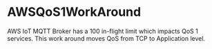 # AWSQoS1WorkAround
AWS IoT MQTT Broker has a 100 in-flight limit which impacts QoS 1 services. This work around moves QoS from TCP to Application level.
